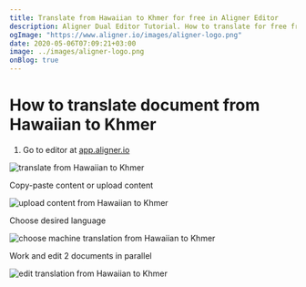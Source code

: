 ```yaml
---
title: Translate from Hawaiian to Khmer for free in Aligner Editor
description: Aligner Dual Editor Tutorial. How to translate for free from Hawaiian to Khmer. Aligner is multilingual document management platform. 
ogImage: "https://www.aligner.io/images/aligner-logo.png"
date: 2020-05-06T07:09:21+03:00
image: ../images/aligner-logo.png
onBlog: true
---
```


# How to translate document from Hawaiian to Khmer

1. Go to editor at [app.aligner.io](https://app.aligner.io "Aligner App web page")

![translate from Hawaiian to Khmer](../aligner-blank-editor.png "translate from Hawaiian to Khmer")

Copy-paste content or upload content

![upload content from Hawaiian to Khmer](../aligner-uploaded-document.png "upload content from Hawaiian to Khmer")

Choose desired language

![choose machine translation from Hawaiian to Khmer](../aligner-language-dropdown.png "choose machine translation from Hawaiian to Khmer")

Work and edit 2 documents in parallel

![edit translation from Hawaiian to Khmer](../aligner-double-sitded-editor.png "edit translation from Hawaiian to Khmer")

